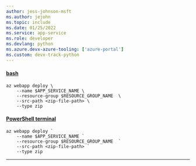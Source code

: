 ```yaml
---
author: jess-johnson-msft
ms.author: jejohn
ms.topic: include
ms.date: 01/25/2022
ms.service: app-service
ms.role: developer
ms.devlang: python
ms.azure.devx-azure-tooling: ['azure-portal']
ms.custom: devx-track-python
---
```


#### [bash](#tab/terminal-bash)

```azurecli
az webapp deploy \
    --name $APP_SERVICE_NAME \
    --resource-group $RESOURCE_GROUP_NAME  \
    --src-path <zip-file-path> \
    --type zip
```

#### [PowerShell terminal](#tab/terminal-powershell)

```azurecli
az webapp deploy `
    --name $APP_SERVICE_NAME `
    --resource-group $RESOURCE_GROUP_NAME  `
    --src-path <zip-file-path> `
    --type zip
```

---
